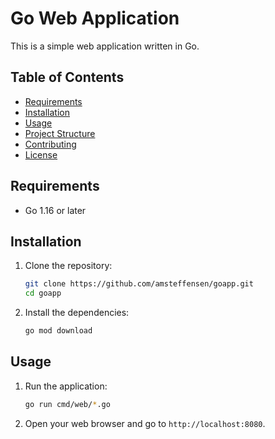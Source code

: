 # Go Web Application

This is a simple web application written in Go.

## Table of Contents

- [Requirements](#requirements)
- [Installation](#installation)
- [Usage](#usage)
- [Project Structure](#project-structure)
- [Contributing](#contributing)
- [License](#license)

## Requirements

- Go 1.16 or later

## Installation

1. Clone the repository:

    ```sh
    git clone https://github.com/amsteffensen/goapp.git
    cd goapp
    ```

2. Install the dependencies:

    ```sh
    go mod download
    ```

## Usage

1. Run the application:

    ```sh
    go run cmd/web/*.go
    ```

2. Open your web browser and go to `http://localhost:8080`.


